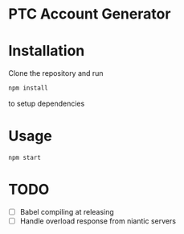 PTC Account Generator
===

# Installation

Clone the repository and run

```bash
npm install
```

to setup dependencies

# Usage

```
npm start
```

# TODO

- [ ] Babel compiling at releasing
- [ ] Handle overload response from niantic servers
